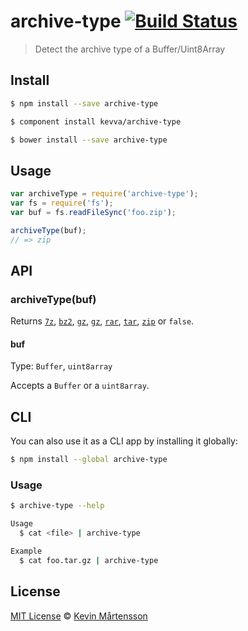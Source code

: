 # archive-type [![Build Status](https://travis-ci.org/kevva/archive-type.svg?branch=master)](https://travis-ci.org/kevva/archive-type)

> Detect the archive type of a Buffer/Uint8Array

## Install

```bash
$ npm install --save archive-type
```

```bash
$ component install kevva/archive-type
```

```bash
$ bower install --save archive-type
```
## Usage

```js
var archiveType = require('archive-type');
var fs = require('fs');
var buf = fs.readFileSync('foo.zip');

archiveType(buf);
// => zip
```

## API

### archiveType(buf)

Returns [`7z`](https://github.com/kevva/is-7zip), [`bz2`](https://github.com/kevva/is-bzip2), [`gz`](https://github.com/kevva/is-gzip), [`gz`](https://github.com/kevva/is-gzip), [`rar`](https://github.com/kevva/is-rar), [`tar`](https://github.com/kevva/is-tar), [`zip`](https://github.com/kevva/is-zip) or `false`.

#### buf

Type: `Buffer`, `uint8array`

Accepts a `Buffer` or a `uint8array`.

## CLI

You can also use it as a CLI app by installing it globally:

```bash
$ npm install --global archive-type
```

### Usage

```bash
$ archive-type --help

Usage
  $ cat <file> | archive-type

Example
  $ cat foo.tar.gz | archive-type
```

## License

[MIT License](http://en.wikipedia.org/wiki/MIT_License) © [Kevin Mårtensson](https://github.com/kevva)
